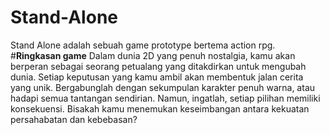 # Stand-Alone
Stand Alone adalah sebuah game prototype bertema action rpg. 
#**Ringkasan game**
Dalam dunia 2D yang penuh nostalgia, kamu akan berperan sebagai seorang petualang yang ditakdirkan untuk mengubah dunia. Setiap keputusan yang kamu ambil akan membentuk jalan cerita yang unik. Bergabunglah dengan sekumpulan karakter penuh warna, atau hadapi semua tantangan sendirian. Namun, ingatlah, setiap pilihan memiliki konsekuensi. Bisakah kamu menemukan keseimbangan antara kekuatan persahabatan dan kebebasan?
